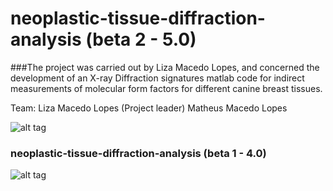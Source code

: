 # neoplastic-tissue-diffraction-analysis (beta 2  - 5.0)

###The project was carried out by Liza Macedo Lopes, and concerned the development of an X-ray Diffraction signatures matlab code for indirect measurements of molecular form factors for different canine breast tissues.
 
Team:
  Liza Macedo Lopes (Project leader)
  Matheus Macedo Lopes
  
![alt tag](http://i.imgur.com/ccNTAeX.png)

### neoplastic-tissue-diffraction-analysis (beta 1 - 4.0)
![alt tag](http://i.imgur.com/EPn4zVx.png)

